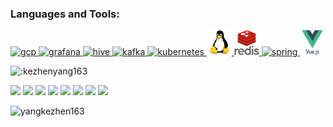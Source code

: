 <h3 align="left">Languages and Tools:</h3>
<p align="left"> <a href="https://www.docker.com/" target="_blank" rel="noreferrer"> <img src="https://www.vectorlogo.zone/logos/google_cloud/google_cloud-icon.svg" alt="gcp" width="40" height="40"/> </a> <a href="https://grafana.com" target="_blank" rel="noreferrer"> <img src="https://www.vectorlogo.zone/logos/grafana/grafana-icon.svg" alt="grafana" width="40" height="40"/> </a> <a href="https://hive.apache.org/" target="_blank" rel="noreferrer"> <img src="https://www.vectorlogo.zone/logos/apache_hive/apache_hive-icon.svg" alt="hive" width="40" height="40"/> </a> <a href="https://www.java.com" target="_blank" rel="noreferrer"> <img src="https://www.vectorlogo.zone/logos/apache_kafka/apache_kafka-icon.svg" alt="kafka" width="40" height="40"/> </a> <a href="https://kubernetes.io" target="_blank" rel="noreferrer"> <img src="https://www.vectorlogo.zone/logos/kubernetes/kubernetes-icon.svg" alt="kubernetes" width="40" height="40"/> </a> <a href="https://www.linux.org/" target="_blank" rel="noreferrer"> <img src="https://raw.githubusercontent.com/devicons/devicon/master/icons/linux/linux-original.svg" alt="linux" width="40" height="40"/> </a> <a href="https://www.mysql.com/" target="_blank" rel="noreferrer"><img src="https://raw.githubusercontent.com/devicons/devicon/master/icons/redis/redis-original-wordmark.svg" alt="redis" width="40" height="40"/> </a> <a href="https://www.scala-lang.org" target="_blank" rel="noreferrer"> <img src="https://www.vectorlogo.zone/logos/springio/springio-icon.svg" alt="spring" width="40" height="40"/> </a> <a href="https://vuejs.org/" target="_blank" rel="noreferrer"> <img src="https://raw.githubusercontent.com/devicons/devicon/master/icons/vuejs/vuejs-original-wordmark.svg" alt="vuejs" width="40" height="40"/> </a> </p>

![:kezhenyang163](https://count.getloli.com/get/@:kezhenyang163?theme=gelbooru-h)

![](https://img.shields.io/badge/logo-gitlab-blue?logo=gitlab&logoColor=white)
![](https://img.shields.io/badge/%E5%86%99%E4%BD%9C%E5%B7%A5%E5%85%B7-Typora-yellow)
![](https://img.shields.io/badge/Bigdata-8A2BE2)
![](https://img.shields.io/badge/Hadoop-6EE045)
![](https://img.shields.io/badge/Spark-45B4E0)
![](https://img.shields.io/badge/Flink-E04557)
![](https://img.shields.io/badge/Hudi-C045E0)
![](https://img.shields.io/badge/java-E06E45)


![yangkezhen163](https://github-readme-stats.vercel.app/api?username=yangkezhen163&count_private=true&show_icons=true&theme=tokyonight&show_owner=true)
